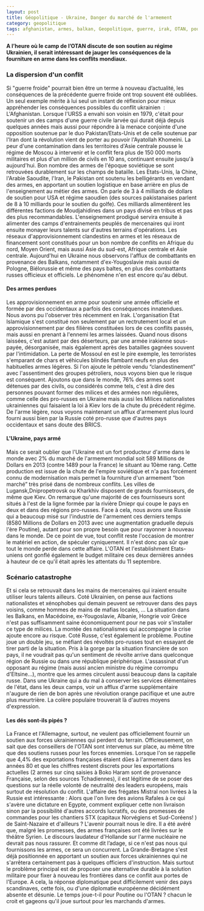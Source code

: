 ```yaml
---
layout: post
title: Géopolitique - Ukraine, Danger du marché de l'armement
category: geopolitique
tags: afghanistan, armes, balkan, Geopolitique, guerre, irak, OTAN, poutine, russie, ukraine
---
```

**A l’heure où le camp de l’OTAN discute de son soutien au régime Ukrainien, il serait intéressant de jauger les conséquences de la fourniture en arme dans les conflits mondiaux.**

### La dispersion d'un conflit

Si "guerre froide" pourrait bien être un terme à nouveau d’actualité, les conséquences de la précédente guerre froide ont trop souvent été oubliées. Un seul exemple mérite à lui seul un instant de réflexion pour mieux appréhender les conséquences possibles du conflit ukrainien  : L'Afghanistan. Lorsque l'URSS a envahi son voisin en 1979, c'était pour soutenir un des camps d'une guerre civile larvée qui durait déjà depuis quelques années mais aussi pour répondre à la menace conjointe d'une opposition soutenue par le duo Pakistan/Etats-Unis et de celle soutenue par l'Iran dont la révolution vient de porter au pouvoir l'Ayatollah Khomeini. La peur d'une contamination dans les territoires d'Asie centrale pousse le régime de Moscou à intervenir et le conflit fera plus de 150 000 morts militaires et plus d'un million de civils en 10 ans, continuant ensuite jusqu'à aujourd'hui. Bon nombre des armes de l'époque soviétique se sont retrouvées durablement sur les champs de bataille. Les Etats-Unis, la Chine, l'Arabie Saoudite, l'Iran, le Pakistan ont soutenu les belligérants en vendant des armes, en apportant un soutien logistique en base arrière en plus de l'enseignement au métier des armes. On parle de 3 à 4 milliards de dollars de soutien pour USA et régime saoudien (des sources pakistanaises parlent de 8 à 10 milliards pour le soutien du golfe). Ces milliards alimentèrent les différentes factions de Moudjahidines dans un pays divisé en tribus et pas des plus recommandables. L'enseignement prodigué servira ensuite à alimenter des camps d'entrainements peuplés de mercenaires qui iront ensuite monayer leurs talents sur d'autres terrains d'opérations. Les réseaux d'approvisionnement clandestins en armes et les réseaux de financement sont constitués pour un bon nombre de conflits en Afrique du nord, Moyen Orient, mais aussi Asie du sud-est, Afrique centrale et Asie centrale. Aujourd'hui en Ukraine nous observons l'afflux de combattants en provenance des Balkans, notamment d'ex-Yougoslavie mais aussi de Pologne, Biélorussie et même des pays baltes, en plus des combattants russes officieux et officiels. Le phénomène n'en est encore qu'au début.

#### Des armes perdues

Les approvisionnement en arme pour soutenir une armée officielle et formée par des occidentaux a parfois des conséquences innatendues. Nous avons pu l'observer très récemment en Irak. L'organisation Etat Islamique s'est constitué non seulement par un rectrutement local et un approvisionnement par des filières constituées lors de ces conflits passés, mais aussi en prenant à l'ennemi les armes laissées. Quand nous disons laissées, c'est autant par des déserteurs, par une armée irakienne sous-payée, désorganisée, mais également après des batailles gagnées souvent par l'intimidation. La perte de Mossoul en est le pire exemple, les terroristes s'emparant de chars et véhicules blindés flambant neufs en plus des habituelles armes légères. Si l'on ajoute le pétrole vendu “clandestinement” avec l'assentiment des groupes pétroliers, nous voyons bien que le risque est conséquent. Ajoutons que dans le monde, 76% des armes sont détenues par des civils, ou considérés comme tels, c'est à dire des personnes pouvant former des milices et des armées non régulières, comme celle des pro-russes en Ukraine mais aussi les Milices nationalistes ukrainiennes qui faisaient la loi à Kiev lors de la chute du précédent régime. De l'arme légère, nous voyons maintenant un afflux d'armement plus lourd fourni aussi bien par la Russie coté pro-russe que d'autres pays occidentaux et sans doute des BRICS.

#### L'Ukraine, pays armé

Mais ce serait oublier que l'Ukraine est un fort producteur d'arme dans le monde avec 2% du marché de l'armement mondial soit 589 Millions de Dollars en 2013 (contre 1489 pour la France) le situant au 10ème rang. Cette production est issue de la chute de l'empire soviétique et n'a pas forcément connu de modernisation mais permet la fourniture d'un armement “bon marché” très prisé dans de nombreux conflits. Les villes de Lugansk,Dnipropetrovsk ou Kharkhiv disposent de grands fournisseurs, de même que Kiev. On remarque qu'une majorité de ces fournisseurs sont situés à l'est de la ligne formée par la rivière Dniepr qui coupe le pays en deux et dans des régions pro-russes. Face à cela, nous avons une Russie qui a beaucoup misé sur l'industrie de l'armement ces derniers temps (8580 Millions de Dollars en 2013 avec une augmentation graduelle depuis l'ère Poutine), autant pour son propre besoin que pour rayonner à nouveau dans le monde. De ce point de vue, tout conflit reste l'occasion de montrer le matériel en action, de spéculer cyniquement. Il n'est donc pas sûr que tout le monde perde dans cette affaire. L'OTAN et l'establishment Etats-uniens ont gonflé également le budget militaire ces deux dernières années à hauteur de ce qu'il était après les attentats du 11 septembre.

### Scénario catastrophe

Et si cela se retrouvait dans les mains de mercenaires qui iraient ensuite utiliser leurs talents ailleurs. Coté Ukrainien, on pense aux factions nationalistes et xénophobes qui demain peuvent se retrouver dans des pays voisins, comme hommes de mains de mafias locales, ... La situation dans les Balkans, en Macédoine, ex-Yougoslavie, Albanie, Hongrie voir Grèce n'est pas suffisamment saine économiquement pour ne pas voir s'installer ce type de milices. La montée des nationalismes qui accompagne la crise ajoute encore au risque. Coté Russe, c'est également le problème. Poutine joue un double jeu, se méfiant des révoltés pro-russes tout en essayant de tirer parti de la situation. Pris à la gorge par la situation financière de son pays, il ne voudrait pas qu'un sentiment de révolte arrive dans quelconque région de Russie ou dans une république périphérique. L'assassinat d'un opposant au régime (mais aussi ancien ministre du régime corrompu d'Eltsine...), montre que les armes circulent aussi beaucoup dans la capitale russe. Dans une Ukraine qui a du mal à conserver les services élémentaires de l'état, dans les deux camps, voir un afflux d'arme supplémentaire n'augure de rien de bon après une révolution orange pacifique et une autre plus meurtrière. La colère populaire trouverait là d'autres moyens d'expression.

#### Les dés sont-ils pipés ?

La France et l'Allemagne, surtout, ne veulent pas officiellement fournir un soutien aux forces ukrainiennes qui perdent du terrain. Officieusement, on sait que des conseillers de l'OTAN sont intervenus sur place, au même titre que des soutiens russes pour les forces ennemies. Lorsque l'on se rappelle que 4,4% des exportations françaises étaient dûes à l'armement dans les années 80 et que les chiffres restent discrets pour les exportations actuelles (2 armes sur cinq saisies à Boko Haram sont de provenance Française, selon des sources Tchadiennes), il est légitime de se poser des questions sur la réelle volonté de neutralité des leaders européens, mais surtout de résolution du conflit. L'affaire des frégates Mistral non livrées à la Russie est intéressante : Alors que l'on livre des avions Rafales à ce qui s'avère une dictature en Egypte, comment expliquer cette non livraison sinon par la possibilité d'autres accords lucratifs, ou des promesses de commandes pour les chantiers STX (capitaux Norvégiens et Sud-Coréens! ) de Saint-Nazaire et d'ailleurs ? L'avenir pourrait nous le dire. Il a été avéré que, malgré les promesses, des armes françaises ont été livrées sur le théâtre Syrien. Le discours laudateur d'Hollande sur l'arme nucléaire ne devrait pas nous rassurer. Et comme dit l’adage, si ce n'est pas nous qui fournissons les armes, ce sera un concurrent. La Grande-Bretagne s'est déjà positionnée en apportant un soutien aux forces ukrainiennes qui ne s'arrêtera certainement pas à quelques officiers d'instruction. Mais surtout le problème principal est de proposer une alternative durable à la solution militaire pour fixer à nouveau les frontières dans ce conflit aux portes de l'Europe. A cela, la réponse diplomatique peut difficilement venir des pays scandinaves, cette fois, ou d'une diplomatie européenne décidément absente et désunie. Le temps joue-t-il pour Poutine ou l'OTAN ? chacun le croit et gageons qu'il joue surtout pour les marchands d'armes.

